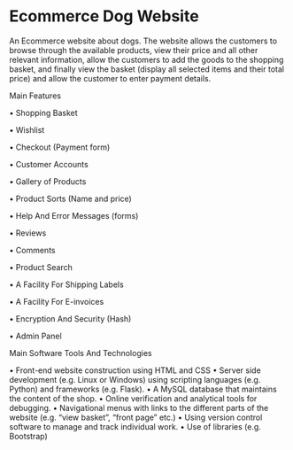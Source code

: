 # Ecommerce Dog Website
 An Ecommerce website about dogs. The website allows the customers to browse through the available products, view their price and all other relevant information, allow the customers to add the goods to the shopping basket, and finally view the basket (display all selected items and their total price) and allow the customer to enter payment details.

Main Features

• Shopping Basket

• Wishlist

• Checkout (Payment form)

• Customer Accounts

• Gallery of Products

• Product Sorts (Name and price)

• Help And Error Messages (forms)

• Reviews

• Comments

• Product Search

• A Facility For Shipping Labels

• A Facility For E-invoices

• Encryption And Security (Hash)

• Admin Panel

Main Software Tools And Technologies

 • Front-end website construction using HTML and CSS
 • Server side development (e.g. Linux or Windows) using scripting languages (e.g. Python) and frameworks (e.g. Flask).
 • A MySQL database that maintains the content of the shop.
 • Online verification and analytical tools for debugging.
 • Navigational menus with links to the different parts of the website (e.g. “view basket”, “front page” etc.)
 • Using version control software to manage and track individual work.
 • Use of libraries (e.g. Bootstrap)

